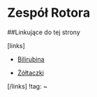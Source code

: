 # Zespół Rotora





##Linkujące do tej strony

[links]

- [Bilirubina](../../Badania/Laboratoryjne/Bilirubina.md)

- [Żółtaczki](./Żółtaczki.md)


[/links]
!tag:
~

